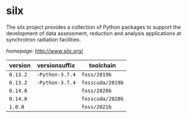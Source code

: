 # silx

The silx project provides a collection of Python packages to support the  development of data assessment, reduction and analysis applications at synchrotron radiation facilities.

*homepage*: <http://www.silx.org/>

version | versionsuffix | toolchain
--------|---------------|----------
``0.13.2`` | ``-Python-3.7.4`` | ``foss/2019b``
``0.13.2`` | ``-Python-3.7.4`` | ``fosscuda/2019b``
``0.14.0`` |  | ``foss/2020b``
``0.14.0`` |  | ``fosscuda/2020b``
``1.0.0`` |  | ``foss/2021b``
